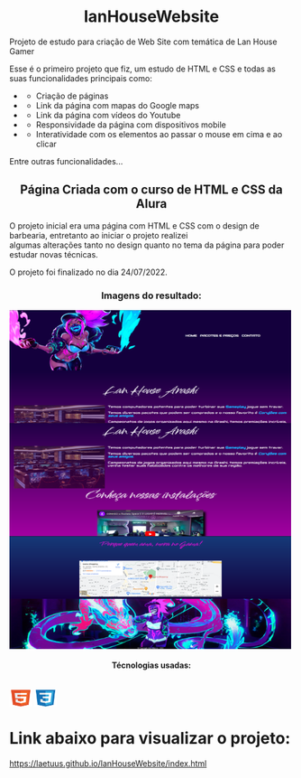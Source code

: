 <h1 align="center">lanHouseWebsite</h1>

Projeto de estudo para criação de Web Site com temática de Lan House Gamer

Esse é o primeiro projeto que fiz, um estudo de HTML e CSS e todas as suas funcionalidades principais como:

* - Criação de páginas
* - Link da página com mapas do Google maps
* - Link da página com vídeos do Youtube
* - Responsividade da página com dispositivos mobile
* - Interatividade com os elementos ao passar o mouse em cima e ao clicar

Entre outras funcionalidades...

<h2 align="center">Página Criada com o curso de HTML e CSS da Alura</h2>

O projeto inicial era uma página com HTML e CSS com o design de barbearia, entretanto ao iniciar o projeto realizei</br>
algumas alterações tanto no design quanto no tema da página para poder estudar novas técnicas.

O projeto foi finalizado no dia 24/07/2022.

<h3 align="center">Imagens do resultado:</h3>

<img align="center" alt="Design do site" height="200" width="500" src="./design/header_home.png">
<img align="center" alt="Design do site" height="200" width="500" src="./design/main_home.png">
<img align="center" alt="Design do site" height="200" width="500" src="./design/footer_home.png">

<h4 align="center">Técnologias usadas:</h4>
<div style="display: inline_block margin-left:auto margin-rigth:auto"><br> 
  <img align="center" alt="HTML icon" height="30" width="40" src="https://raw.githubusercontent.com/devicons/devicon/master/icons/html5/html5-original.svg">
  <img align="center" alt="CSS icon" height="30" width="40" src="https://raw.githubusercontent.com/devicons/devicon/master/icons/css3/css3-original.svg">
</div>

# Link abaixo para visualizar o projeto: 
https://laetuus.github.io/lanHouseWebsite/index.html
